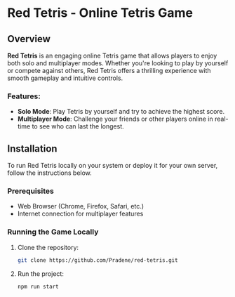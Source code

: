 # Red Tetris - Online Tetris Game

## Overview

**Red Tetris** is an engaging online Tetris game that allows players to enjoy both solo and multiplayer modes. Whether you're looking to play by yourself or compete against others, Red Tetris offers a thrilling experience with smooth gameplay and intuitive controls. 

### Features:
- **Solo Mode**: Play Tetris by yourself and try to achieve the highest score.
- **Multiplayer Mode**: Challenge your friends or other players online in real-time to see who can last the longest.

## Installation

To run Red Tetris locally on your system or deploy it for your own server, follow the instructions below.

### Prerequisites

- Web Browser (Chrome, Firefox, Safari, etc.)
- Internet connection for multiplayer features

### Running the Game Locally

1. Clone the repository:
   ```bash
   git clone https://github.com/Pradene/red-tetris.git
2. Run the project:
    ```bash
    npm run start